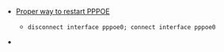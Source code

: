 - [Proper way to restart PPPOE](https://community.ui.com/questions/Proper-way-to-restart-PPPOE/cb64345b-8e85-477c-b2d1-c6b6335a8187)
	- ```shell
	  disconnect interface pppoe0; connect interface pppoe0
	  ```
-